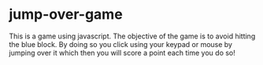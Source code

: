 # jump-over-game
This is a game using javascript. The objective of the game is to avoid hitting the blue block. By doing so you click using your keypad or mouse by jumping over it which then you will score a point each time you do so!
